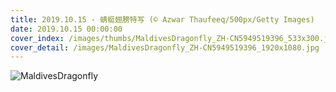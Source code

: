 ```yaml
---
title: 2019.10.15 - 蜻蜓翅膀特写 (© Azwar Thaufeeq/500px/Getty Images)
date: 2019.10.15 00:00:00
cover_index: /images/thumbs/MaldivesDragonfly_ZH-CN5949519396_533x300.jpg
cover_detail: /images/MaldivesDragonfly_ZH-CN5949519396_1920x1080.jpg
---
```


![MaldivesDragonfly](/images/MaldivesDragonfly_ZH-CN5949519396_1920x1080.jpg)
